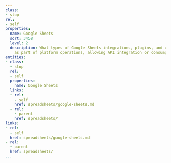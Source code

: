 ```yaml
---
class:
- stop
rel:
- self
properties:
  name: Google Sheets
  sort: 3458
  level: 2
  description: What types of Google Sheets integrations, plugins, and usage is available
    as part of platform operations, allowing API integration or consumption via sheets.
entities:
- class:
  - stop
  rel:
  - self
  properties:
    name: Google Sheets
  links:
  - rel:
    - self
    href: spreadsheets/google-sheets.md
  - rel:
    - parent
    href: spreadsheets/
links:
- rel:
  - self
  href: spreadsheets/google-sheets.md
- rel:
  - parent
  href: spreadsheets/
...
```

